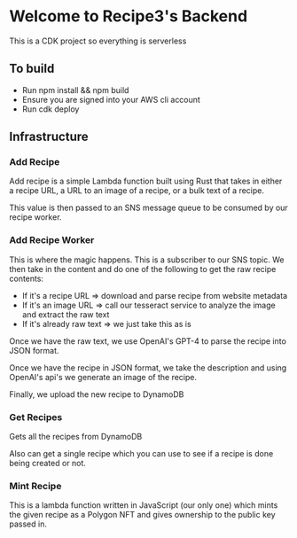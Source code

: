 # Welcome to Recipe3's Backend

This is a CDK project so everything is serverless

## To build

- Run npm install && npm build
- Ensure you are signed into your AWS cli account
- Run cdk deploy

## Infrastructure

### Add Recipe

Add recipe is a simple Lambda function built using Rust that takes in either a recipe URL, a URL to an image of a recipe, or a bulk text of a recipe.

This value is then passed to an SNS message queue to be consumed by our recipe worker.

### Add Recipe Worker

This is where the magic happens. This is a subscriber to our SNS topic. We then take in the content and do one of the following to get the raw recipe contents:

- If it's a recipe URL => download and parse recipe from website metadata
- If it's an image URL => call our tesseract service to analyze the image and extract the raw text
- If it's already raw text => we just take this as is

Once we have the raw text, we use OpenAI's GPT-4 to parse the recipe into JSON format.

Once we have the recipe in JSON format, we take the description and using OpenAI's api's we generate an image of the recipe.

Finally, we upload the new recipe to DynamoDB

### Get Recipes

Gets all the recipes from DynamoDB

Also can get a single recipe which you can use to see if a recipe is done being created or not.

### Mint Recipe

This is a lambda function written in JavaScript (our only one) which mints the given recipe as a Polygon NFT and gives ownership to the public key passed in.
